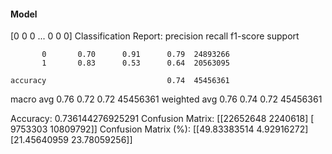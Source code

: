 #### Model
[0 0 0 ... 0 0 0]
Classification Report:
              precision    recall  f1-score   support

           0       0.70      0.91      0.79  24893266
           1       0.83      0.53      0.64  20563095

    accuracy                           0.74  45456361
   macro avg       0.76      0.72      0.72  45456361
weighted avg       0.76      0.74      0.72  45456361

Accuracy: 0.736144276925291
Confusion Matrix:
[[22652648  2240618]
 [ 9753303 10809792]]
Confusion Matrix (%):
[[49.83383514  4.92916272]
 [21.45640959 23.78059256]]
